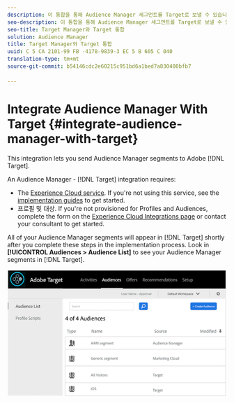 ```yaml
---
description: 이 통합을 통해 Audience Manager 세그먼트를 Target로 보낼 수 있습니다.
seo-description: 이 통합을 통해 Audience Manager 세그먼트를 Target로 보낼 수 있습니다.
seo-title: Target Manager와 Target 통합
solution: Audience Manager
title: Target Manager와 Target 통합
uuid: C 5 CA 2101-99 FB -4178-9839-3 EC 5 B 605 C 040
translation-type: tm+mt
source-git-commit: b54146cdc2e60215c951bd6a1bed7a830400bfb7

---
```



# Integrate Audience Manager With Target {#integrate-audience-manager-with-target}

This integration lets you send Audience Manager segments to Adobe [!DNL Target].

An Audience Manager - [!DNL Target] integration requires:

* The [Experience Cloud service](https://marketing.adobe.com/resources/help/en_US/mcvid/). If you're not using this service, see the [implementation guides](https://marketing.adobe.com/resources/help/en_US/mcvid/mcvid-implementation-guides.html) to get started.
* 프로필 및 대상. If you're not provisioned for Profiles and Audiences, complete the form on the [Experience Cloud Integrations page](https://adobe.allegiancetech.com/cgi-bin/qwebcorporate.dll?idx=X8SVES) or contact your consultant to get started.

All of your Audience Manager segments will appear in [!DNL Target] shortly after you complete these steps in the implementation process. Look in **[!UICONTROL Audiences > Audience List]** to see your Audience Manager segments in [!DNL Target].

![](../assets/target.png)